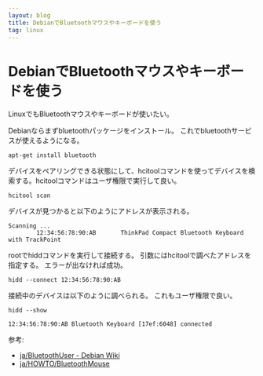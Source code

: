```yaml
---
layout: blog
title: DebianでBluetoothマウスやキーボードを使う
tag: linux
---
```


# DebianでBluetoothマウスやキーボードを使う

LinuxでもBluetoothマウスやキーボードが使いたい。

Debianならまずbluetoothパッケージをインストール。
これでbluetoothサービスが使えるようになる。

    apt-get install bluetooth

デバイスをペアリングできる状態にして、hcitoolコマンドを使ってデバイスを検索する。hcitoolコマンドはユーザ権限で実行して良い。

    hcitool scan

デバイスが見つかると以下のようにアドレスが表示される。

    Scanning ...
            12:34:56:78:90:AB       ThinkPad Compact Bluetooth Keyboard with TrackPoint

rootでhiddコマンドを実行して接続する。
引数にはhcitoolで調べたアドレスを指定する。
エラーが出なければ成功。

    hidd --connect 12:34:56:78:90:AB

接続中のデバイスは以下のように調べられる。
これもユーザ権限で良い。

    hidd --show

    12:34:56:78:90:AB Bluetooth Keyboard [17ef:6048] connected

参考:

* [ja/BluetoothUser - Debian Wiki](https://wiki.debian.org/ja/BluetoothUser)
* [ja/HOWTO/BluetoothMouse](https://wiki.debian.org/ja/HOWTO/BluetoothMouse)
